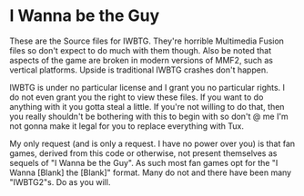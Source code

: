 # I Wanna be the Guy
These are the Source files for IWBTG. They're horrible Multimedia Fusion files so don't expect to do much with them though. Also be noted that aspects of the game are broken in modern versions of MMF2, such as vertical platforms. Upside is traditional IWBTG crashes don't happen.

IWBTG is under no particular license and I grant you no particular rights. I do not even grant you the right to view these files. If you want to do anything with it you gotta steal a little. If you're not willing to do that, then you really shouldn't be bothering with this to begin with so don't @ me I'm not gonna make it legal for you to replace everything with Tux.

My only request (and is only a request. I have no power over you) is that fan games, derived from this code or otherwise, not present themselves as sequels of "I Wanna be the Guy". As such most fan games opt for the "I Wanna [Blank] the [Blank]" format. Many do not and there have been many "IWBTG2"s. Do as you will.
